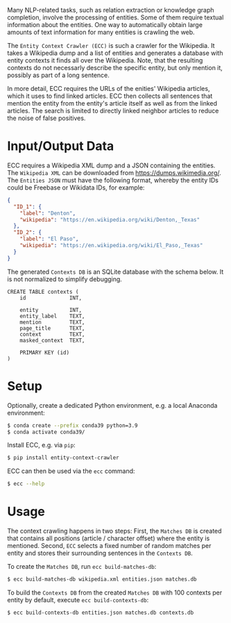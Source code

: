 Many NLP-related tasks, such as relation extraction or knowledge graph completion, involve the processing of entities. Some of them require textual information about the entities. One way to automatically obtain large amounts of text information for many entities is crawling the web.

The `Entity Context Crawler (ECC)` is such a crawler for the Wikipedia. It takes a Wikipedia dump and a list of entities and generates a database with entity contexts it finds all over the Wikipedia. Note, that the resulting contexts do not necessarly describe the specific entity, but only mention it, possibly as part of a long sentence.

In more detail, ECC requires the URLs of the enities' Wikipedia articles, which it uses to find linked articles. ECC then collects all sentences that mention the entity from the entity's article itself as well as from the linked articles. The search is limited to directly linked neighbor articles to reduce the noise of false positives.

# Input/Output Data

ECC requires a Wikipedia XML dump and a JSON containing the entities. The `Wikipedia XML` can be downloaded from https://dumps.wikimedia.org/. The `Entities JSON` must have the following format, whereby the entity IDs could be Freebase or Wikidata IDs, for example:

```json
{
  "ID_1": {
    "label": "Denton",
    "wikipedia": "https://en.wikipedia.org/wiki/Denton,_Texas"
  },
  "ID_2": {
    "label": "El Paso",
    "wikipedia": "https://en.wikipedia.org/wiki/El_Paso,_Texas"
  }
}
```

The generated `Contexts DB` is an SQLite database with the schema below. It is not normalized to simplify debugging.

```sqlite
CREATE TABLE contexts (
    id              INT,
    
    entity          INT,
    entity_label    TEXT,
    mention         TEXT,
    page_title      TEXT,
    context         TEXT,
    masked_context  TEXT,
    
    PRIMARY KEY (id)
)
```

# Setup

Optionally, create a dedicated Python environment, e.g. a local Anaconda environment:

```bash
$ conda create --prefix conda39 python=3.9
$ conda activate conda39/
```

Install ECC, e.g. via `pip`:

```bash
$ pip install entity-context-crawler 
```

ECC can then be used via the `ecc` command:

```bash
$ ecc --help
```

# Usage

The context crawling happens in two steps: First, the `Matches DB` is created that contains all positions (article / character offset) where the entity is mentioned. Second, `ECC` selects a fixed number of random matches per entity and stores their surrounding sentences in the `Contexts DB`.

To create the `Matches DB`, run `ecc build-matches-db`:

```bash
$ ecc build-matches-db wikipedia.xml entities.json matches.db
```

To build the `Contexts DB` from the created `Matches DB` with 100 contexts per entity by default, execute `ecc build-contexts-db`:

```bash
$ ecc build-contexts-db entities.json matches.db contexts.db
```
